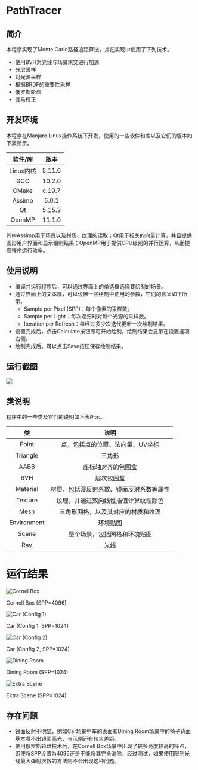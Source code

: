 # PathTracer

## 简介

本程序实现了Monte Carlo路径追踪算法，并在实现中使用了下列技术。

- 使用BVH对光线与场景求交进行加速
- 分层采样
- 对光源采样
- 根据BRDF的重要性采样
- 俄罗斯轮盘
- 伽马校正

## 开发环境

本程序在Manjaro Linux操作系统下开发，使用的一些软件和库以及它们的版本如下表所示。

|软件/库|版本|
|:---:|:---:|
|Linux内核|5.11.6|
|GCC|10.2.0|
|CMake|c.19.7|
|Assimp|5.0.1|
|Qt|5.15.2|
|OpenMP|11.1.0|

其中Assimp用于场景以及材质、纹理的读取；Qt用于相关的向量计算，并且提供图形用户界面和显示绘制结果；OpenMP用于提供CPU级别的并行运算，从而提高程序运行效率。

## 使用说明

- 编译并运行程序后，可以通过界面上的单选框选择要绘制的场景。
- 通过界面上的文本框，可以设置一些绘制中使用的参数，它们的含义如下所示。
  - Sample per Pixel (SPP)：每个像素的采样数。
  - Sample per Light：每次递归时对每个光源的采样数。
  - Iteration per Refresh：每经过多少次迭代更新一次绘制结果。
- 设置完成后，点击Calculate按钮即可开始绘制，绘制结果会显示在设置选项右侧。
- 绘制完成后，可以点击Save按钮保存绘制结果。

## 运行截图

![](screenshot/1.png)

## 类说明

程序中的一些类及它们的说明如下表所示。

|类|说明|
|:---:|:---:|
|Point|点，包括点的位置、法向量、UV坐标|
|Triangle|三角形|
|AABB|座标轴对齐的包围盒|
|BVH|层次包围盒|
|Material|材质，包括漫反射系数、镜面反射系数等属性|
|Texture|纹理，并通过双向线性插值计算纹理颜色|
|Mesh|三角形网格，以及其对应的材质和纹理|
|Environment|环境贴图|
|Scene|整个场景，包括网格和环境贴图|
|Ray|光线|

# 运行结果

![](output/cornellbox.png "Cornel Box")

Cornell Box (SPP=4096)

![](output/car1.png "Car (Config 1)")

Car (Config 1, SPP=1024)

![](output/car2.png "Car (Config 2)")

Car (Config 2, SPP=1024)

![](output/diningroom.png "Dining Room")

Dining Room (SPP=1024)

![](output/extra.png "Extra Scene")

Extra Scene (SPP=1024)

## 存在问题

- 镜面反射不明显，例如Car场景中车的表面和Dining Room场景中的椅子背面基本看不出镜面高光，与示例还有较大差距。
- 使用俄罗斯轮盘技术后，在Cornell Box场景中出现了较多亮度较高的噪点，即使将SPP设置为4096还是不能将其完全消除，经过测试，如果使用限制光线最大弹射次数的方法则不会出现这种问题。
